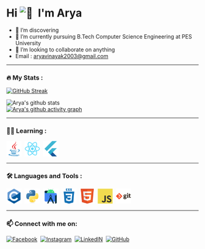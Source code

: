 # Hi <img src="https://raw.githubusercontent.com/MartinHeinz/MartinHeinz/master/wave.gif" alt="👋" width="40" height="40"/>&nbsp; I'm Arya
- 👀 I’m discovering 
- 🌱 I’m currently pursuing B.Tech Computer Science Engineering at PES University
- 💞️ I’m looking to collaborate on anything 
- Email : aryavinayak2003@gmail.com
---
### :fire: My Stats :
[![GitHub Streak](http://github-readme-streak-stats.herokuapp.com?user=arya-vinayak&theme=dark&background=000000)](https://git.io/streak-stats)</br>
<!--[![Top Langs](https://github-readme-stats.vercel.app/api/top-langs/?username=ankush-003&layout=compact&theme=vision-friendly-dark)](https://github.com/anuraghazra/github-readme-stats)-->
![Arya's github stats](https://github-readme-stats.vercel.app/api?username=arya-vinayak&theme=tokyonight)</br>
[![Arya's github activity graph](https://activity-graph.herokuapp.com/graph?username=arya-vinayak&bg_color=000000&color=ffffff&line=ffffff&point=ff7800&area=true&hide_border=true)](https://github.com/ashutosh00710/github-readme-activity-graph)

---
### :technologist: Learning :
<div>
  <img src="https://github.com/devicons/devicon/blob/master/icons/java/java-original.svg" title="Java" alt="Java" width="40" height="40"/>&nbsp;
  <img src="https://github.com/devicons/devicon/blob/master/icons/react/react-original.svg" title="react" alt="React" width="40" height="40"/>&nbsp;
  <img src="https://github.com/devicons/devicon/blob/master/icons/flutter/flutter-original.svg" title="Flutter" alt="Flutter" width="40" height="40"/>&nbsp;
</div>

---

### :hammer_and_wrench: Languages and Tools :
<div>
  <img src="https://github.com/devicons/devicon/blob/master/icons/c/c-original.svg" title="C" alt="C" width="40" height="40"/>&nbsp;
  <img src="https://github.com/devicons/devicon/blob/master/icons/python/python-original.svg" title="C" alt="C" width="40" height="40"/>&nbsp;
  <img src="https://github.com/devicons/devicon/blob/master/icons/androidstudio/androidstudio-original.svg" title="Android App Dev" alt="Android Studio" width="40" height="40"/>&nbsp;
  <img src="https://github.com/devicons/devicon/blob/master/icons/css3/css3-plain-wordmark.svg"  title="CSS3" alt="CSS" width="40" height="40"/>&nbsp;
  <img src="https://github.com/devicons/devicon/blob/master/icons/html5/html5-original.svg" title="HTML5" alt="HTML" width="40" height="40"/>&nbsp;
  <img src="https://github.com/devicons/devicon/blob/master/icons/javascript/javascript-original.svg" title="JavaScript" alt="JavaScript" width="40" height="40"/>&nbsp;
  <img src="https://github.com/devicons/devicon/blob/master/icons/git/git-original-wordmark.svg" title="Git" **alt="Git" width="40" height="40"/>
</div>

---
### 📫 Connect with me on:

<a href="https://www.facebook.com/arya.vinayak.7/"><img height="40px" width="40" src ="https://github.com/gauravghongde/social-icons/blob/master/PNG/Color/Facebook.png" alt="Facebook"></a>&nbsp;
<a href="https://www.instagram.com/arya__vinayak/"><img height="40px" width="40" src ="https://github.com/gauravghongde/social-icons/blob/master/PNG/Color/Instagram.png" alt="Instagram"></a>&nbsp;
<a href="https://www.linkedin.com/in/arya-vinayak-b43255237/"><img height="40px" width="40" src ="https://github.com/gauravghongde/social-icons/blob/master/PNG/Color/LinkedIN.png" alt="LinkedIN"></a>&nbsp;
<a href="https://github.com/arya-vinayak"><img height="40px" width="40" src ="https://github.com/gauravghongde/social-icons/blob/master/PNG/Color/Github.png" alt="GitHub"></a>

<!---
arya-vinayak/arya-vinayak is a ✨ special ✨ repository because its `README.md` (this file) appears on your GitHub profile.
You can click the Preview link to take a look at your changes.
--->
